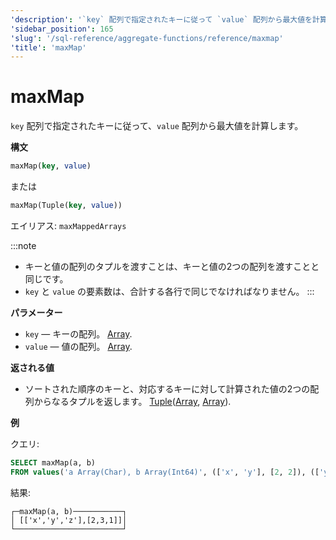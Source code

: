 ```yaml
---
'description': '`key` 配列で指定されたキーに従って `value` 配列から最大値を計算します。'
'sidebar_position': 165
'slug': '/sql-reference/aggregate-functions/reference/maxmap'
'title': 'maxMap'
---
```





# maxMap

`key` 配列で指定されたキーに従って、`value` 配列から最大値を計算します。

**構文**

```sql
maxMap(key, value)
```
または
```sql
maxMap(Tuple(key, value))
```

エイリアス: `maxMappedArrays`

:::note
- キーと値の配列のタプルを渡すことは、キーと値の2つの配列を渡すことと同じです。
- `key` と `value` の要素数は、合計する各行で同じでなければなりません。
:::

**パラメーター**

- `key` — キーの配列。 [Array](../../data-types/array.md).
- `value` — 値の配列。 [Array](../../data-types/array.md).

**返される値**

- ソートされた順序のキーと、対応するキーに対して計算された値の2つの配列からなるタプルを返します。 [Tuple](../../data-types/tuple.md)([Array](../../data-types/array.md), [Array](../../data-types/array.md)).

**例**

クエリ:

```sql
SELECT maxMap(a, b)
FROM values('a Array(Char), b Array(Int64)', (['x', 'y'], [2, 2]), (['y', 'z'], [3, 1]))
```

結果:

```text
┌─maxMap(a, b)───────────┐
│ [['x','y','z'],[2,3,1]]│
└────────────────────────┘
```
